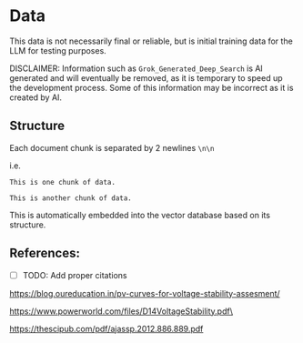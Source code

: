 # Data

This data is not necessarily final or reliable, but is initial training data for the LLM for testing purposes.

DISCLAIMER: Information such as ```Grok_Generated_Deep_Search``` is AI generated and will eventually be removed, as it is temporary to speed up the development process. Some of this information may be incorrect as it is created by AI.

## Structure

Each document chunk is separated by 2 newlines ```\n\n```

i.e.
```
This is one chunk of data.

This is another chunk of data.
```

This is automatically embedded into the vector database based on its structure.

## References:

- [ ] TODO: Add proper citations

https://blog.oureducation.in/pv-curves-for-voltage-stability-assesment/

https://www.powerworld.com/files/D14VoltageStability.pdf\

https://thescipub.com/pdf/ajassp.2012.886.889.pdf